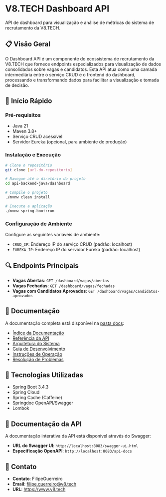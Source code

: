 # V8.TECH Dashboard API

API de dashboard para visualização e análise de métricas do sistema de recrutamento da V8.TECH.

## 📋 Visão Geral

O Dashboard API é um componente do ecossistema de recrutamento da V8.TECH que fornece endpoints especializados para visualização de dados consolidados sobre vagas e candidatos. Esta API atua como uma camada intermediária entre o serviço CRUD e o frontend do dashboard, processando e transformando dados para facilitar a visualização e tomada de decisão.

## 🚀 Início Rápido

### Pré-requisitos

- Java 21
- Maven 3.8+
- Serviço CRUD acessível
- Servidor Eureka (opcional, para ambiente de produção)

### Instalação e Execução

```bash
# Clone o repositório
git clone [url-do-repositorio]

# Navegue até o diretório do projeto
cd api-backend-java/dashboard

# Compile o projeto
./mvnw clean install

# Execute a aplicação
./mvnw spring-boot:run
```

### Configuração de Ambiente

Configure as seguintes variáveis de ambiente:

- `CRUD_IP`: Endereço IP do serviço CRUD (padrão: localhost)
- `EUREKA_IP`: Endereço IP do servidor Eureka (padrão: localhost)

## 🔍 Endpoints Principais

- **Vagas Abertas**: `GET /dashboard/vagas/abertas`
- **Vagas Fechadas**: `GET /dashboard/vagas/fechadas`
- **Vagas com Candidatos Aprovados**: `GET /dashboard/vagas/candidatos-aprovados`

## 📘 Documentação

A documentação completa está disponível na [pasta docs](/docs):

- [Índice da Documentação](/api-backend-java/dashboard/docs/README.md)
- [Referência da API](/api-backend-java/dashboard/docs/api-reference.md)
- [Arquitetura do Sistema](/api-backend-java/dashboard/docs/architecture.md)
- [Guia de Desenvolvimento](/api-backend-java/dashboard/docs/development-guide.md)
- [Instruções de Operação](/api-backend-java/dashboard/docs/operations.md)
- [Resolução de Problemas](/api-backend-java/dashboard/docs/troubleshooting.md)

## 🔧 Tecnologias Utilizadas

- Spring Boot 3.4.3
- Spring Cloud
- Spring Cache (Caffeine)
- Springdoc OpenAPI/Swagger
- Lombok

## 📝 Documentação da API

A documentação interativa da API está disponível através do Swagger:

- **URL do Swagger UI**: `http://localhost:8083/swagger-ui.html`
- **Especificação OpenAPI**: `http://localhost:8083/api-docs`

## 👥 Contato

- **Contato**: FilipeGuerreiro
- **Email**: filipe.guerreiro@v8.tech
- **URL**: https://www.v8.tech